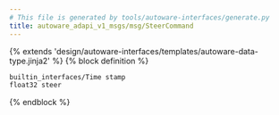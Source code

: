 ```yaml
---
# This file is generated by tools/autoware-interfaces/generate.py
title: autoware_adapi_v1_msgs/msg/SteerCommand
---
```


{% extends 'design/autoware-interfaces/templates/autoware-data-type.jinja2' %}
{% block definition %}

```txt
builtin_interfaces/Time stamp
float32 steer
```

{% endblock %}
